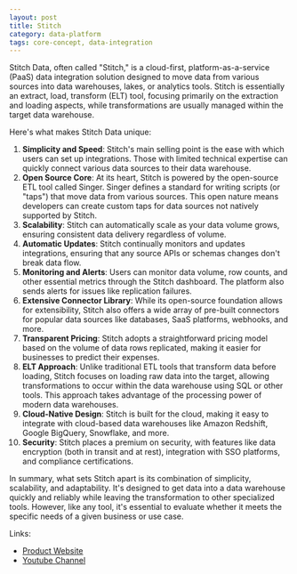 ```yaml
---
layout: post
title: Stitch
category: data-platform
tags: core-concept, data-integration
---
```


Stitch Data, often called "Stitch," is a cloud-first, platform-as-a-service (PaaS) data integration solution designed to move data from various sources into data warehouses, lakes, or analytics tools. Stitch is essentially an extract, load, transform (ELT) tool, focusing primarily on the extraction and loading aspects, while transformations are usually managed within the target data warehouse.

Here's what makes Stitch Data unique:

1. **Simplicity and Speed**: Stitch's main selling point is the ease with which users can set up integrations. Those with limited technical expertise can quickly connect various data sources to their data warehouse.
2. **Open Source Core**: At its heart, Stitch is powered by the open-source ETL tool called Singer. Singer defines a standard for writing scripts (or "taps") that move data from various sources. This open nature means developers can create custom taps for data sources not natively supported by Stitch.
3. **Scalability**: Stitch can automatically scale as your data volume grows, ensuring consistent data delivery regardless of volume.
4. **Automatic Updates**: Stitch continually monitors and updates integrations, ensuring that any source APIs or schemas changes don't break data flow.
5. **Monitoring and Alerts**: Users can monitor data volume, row counts, and other essential metrics through the Stitch dashboard. The platform also sends alerts for issues like replication failures.
6. **Extensive Connector Library**: While its open-source foundation allows for extensibility, Stitch also offers a wide array of pre-built connectors for popular data sources like databases, SaaS platforms, webhooks, and more.
7. **Transparent Pricing**: Stitch adopts a straightforward pricing model based on the volume of data rows replicated, making it easier for businesses to predict their expenses.
8. **ELT Approach**: Unlike traditional ETL tools that transform data before loading, Stitch focuses on loading raw data into the target, allowing transformations to occur within the data warehouse using SQL or other tools. This approach takes advantage of the processing power of modern data warehouses.
9. **Cloud-Native Design**: Stitch is built for the cloud, making it easy to integrate with cloud-based data warehouses like Amazon Redshift, Google BigQuery, Snowflake, and more.
10. **Security**: Stitch places a premium on security, with features like data encryption (both in transit and at rest), integration with SSO platforms, and compliance certifications.

In summary, what sets Stitch apart is its combination of simplicity, scalability, and adaptability. It's designed to get data into a data warehouse quickly and reliably while leaving the transformation to other specialized tools. However, like any tool, it's essential to evaluate whether it meets the specific needs of a given business or use case.

Links:
- [Product Website](https://www.stitchdata.com/)
- [Youtube Channel](https://www.youtube.com/@stitchdata5590/videos)

